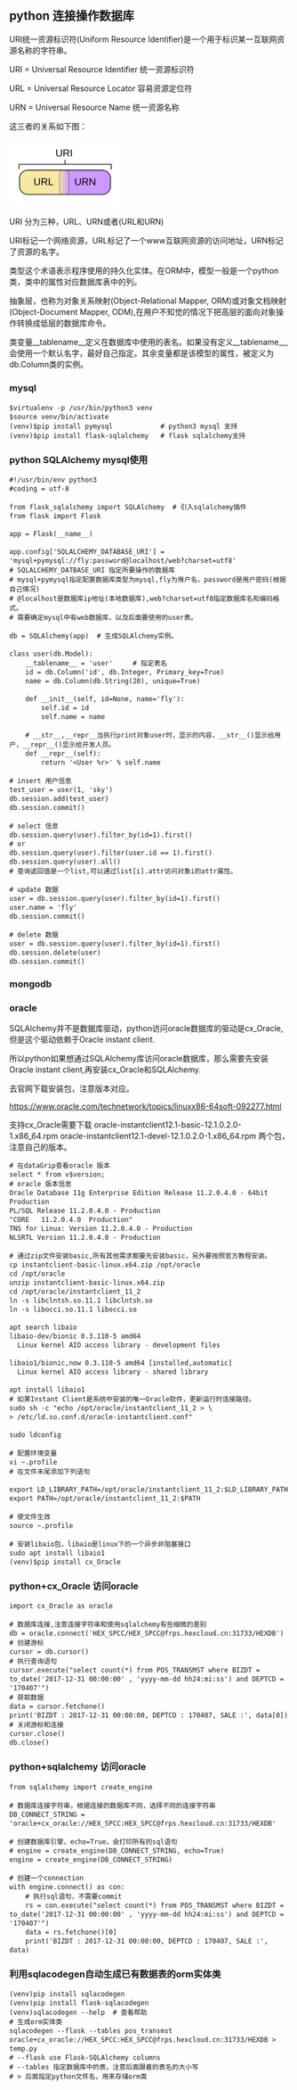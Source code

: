 ## python 连接操作数据库

URI统一资源标识符(Uniform Resource Identifier)是一个用于标识某一互联网资源名称的字符串。

URI = Universal Resource Identifier 统一资源标识符

URL = Universal Resource Locator 容易资源定位符

URN = Universal Resource Name 统一资源名称

这三者的关系如下图：

<img src="../imgs/uri.png" width = "200" />

URI 分为三种，URL、URN或者(URL和URN)

URI标记一个网络资源，URL标记了一个www互联网资源的访问地址，URN标记了资源的名字。

类型这个术语表示程序使用的持久化实体。在ORM中，模型一般是一个python类，类中的属性对应数据库表中的列。

抽象层，也称为对象关系映射(Object-Relational Mapper, ORM)或对象文档映射(Object-Document Mapper, ODM),在用户不知觉的情况下把高层的面向对象操作转换成低层的数据库命令。

类变量__tablename__定义在数据库中使用的表名。如果没有定义__tablename__,会使用一个默认名字，最好自己指定。其余变量都是该模型的属性，被定义为db.Column类的实例。

### mysql

```
$virtualenv -p /usr/bin/python3 venv
$source venv/bin/activate
(venv)$pip install pymysql            # python3 mysql 支持
(venv)$pip install flask-sqlalchemy   # flask sqlalchemy支持
```

### python SQLAlchemy mysql使用

```
#!/usr/bin/env python3
#coding = utf-8

from flask_sqlalchemy import SQLAlchemy  # 引入sqlalchemy插件
from flask import Flask

app = Flask(__name__)

app.config['SQLALCHEMY_DATABASE_URI'] = 'mysql+pymysql://fly:password@localhost/web?charset=utf8'
# SQLALCHEMY_DATBASE_URI 指定所要操作的数据库
# mysql+pymysql指定配置数据库类型为mysql,fly为用户名，password是用户密码(根据自己情况)
# @localhost是数据库ip地址(本地数据库),web?charset=utf8指定数据库名和编码格式。
# 需要确定mysql中有web数据库，以及后面要使用的user表。

db = SQLAlchemy(app)  # 生成SQLAlchemy实例。

class user(db.Model):
    __tablename__ = 'user'     # 指定表名
    id = db.Column('id', db.Integer, Primary_key=True)
    name = db.Column(db.String(20), unique=True)

    def __init__(self, id=None, name='fly'):
        self.id = id
        self.name = name

    # __str__,__repr__当执行print对象user时，显示的内容，__str__()显示给用户，__repr__()显示给开发人员。
    def __repr__(self):
        return '<User %r>' % self.name

# insert 用户信息
test_user = user(1, 'sky')
db.session.add(test_user)
db.session.commit()

# select 信息
db.session.query(user).filter_by(id=1).first()
# or
db.session.query(user).filter(user.id == 1).first()
db.session.query(user).all()
# 查询返回值是一个list,可以通过list[i].attr访问对象i的attr属性。

# update 数据
user = db.session.query(user).filter_by(id=1).first()
user.name = 'fly'
db.session.commit()

# delete 数据
user = db.session.query(user).filter_by(id=1).first()
db.session.delete(user)
db.session.commit()
```

### mongodb

### oracle

SQLAlchemy并不是数据库驱动，python访问oracle数据库的驱动是cx_Oracle,但是这个驱动依赖于Oracle instant client.

所以python如果想通过SQLAlchemy库访问oracle数据库，那么需要先安装Oracle instant client,再安装cx_Oracle和SQLAlchemy.

去官网下载安装包，注意版本对应。

https://www.oracle.com/technetwork/topics/linuxx86-64soft-092277.html

支持cx_Oracle需要下载
oracle-instantclient12.1-basic-12.1.0.2.0-1.x86_64.rpm 
oracle-instantclient12.1-devel-12.1.0.2.0-1.x86_64.rpm
两个包，注意自己的版本。

```
# 在dataGrip查看oracle 版本
select * from v$version;
# oracle 版本信息
Oracle Database 11g Enterprise Edition Release 11.2.0.4.0 - 64bit Production
PL/SQL Release 11.2.0.4.0 - Production
"CORE	11.2.0.4.0	Production"
TNS for Linux: Version 11.2.0.4.0 - Production
NLSRTL Version 11.2.0.4.0 - Production

# 通过zip文件安装basic,所有其他需求都要先安装basic，另外要按照官方教程安装。
cp instantclient-basic-linux.x64.zip /opt/oracle
cd /opt/oracle
unzip instantclient-basic-linux.x64.zip
cd /opt/oracle/instantclient_11_2
ln -s libclntsh.so.11.1 libclntsh.so
ln -s libocci.so.11.1 libocci.so

apt search libaio
libaio-dev/bionic 0.3.110-5 amd64
  Linux kernel AIO access library - development files

libaio1/bionic,now 0.3.110-5 amd64 [installed,automatic]
  Linux kernel AIO access library - shared library

apt install libaio1
# 如果Instant Client是系统中安装的唯一Oracle软件，更新运行时连接路径。
sudo sh -c "echo /opt/oracle/instantclient_11_2 > \
> /etc/ld.so.conf.d/oracle-instantclient.conf"

sudo ldconfig

# 配置环境变量
vi ~.profile
# 在文件末尾添加下列语句

export LD_LIBRARY_PATH=/opt/oracle/instantclient_11_2:$LD_LIBRARY_PATH
export PATH=/opt/oracle/instantclient_11_2:$PATH

# 使文件生效
source ~.profile

# 安装libaio包，libaio是linux下的一个异步非阻塞接口
sudo apt install libaio1
(venv)$pip install cx_Oracle
```

### python+cx_Oracle 访问oracle

```
import cx_Oracle as oracle

# 数据库连接,注意连接字符串和使用sqlalchemy有些细微的差别
db = oracle.connect('HEX_SPCC/HEX_SPCC@frps.hexcloud.cn:31733/HEXDB')
# 创建游标
cursor = db.cursor()
# 执行查询语句
cursor.execute("select count(*) from POS_TRANSMST where BIZDT = to_date('2017-12-31 00:00:00' , 'yyyy-mm-dd hh24:mi:ss') and DEPTCD = '170407'")
# 获取数据
data = cursor.fetchone()
print('BIZDT : 2017-12-31 00:00:00, DEPTCD : 170407, SALE :', data[0])
# 关闭游标和连接
cursor.close()
db.close()
```

### python+sqlalchemy 访问oracle

```
from sqlalchemy import create_engine

# 数据库连接字符串，根据连接的数据库不同，选择不同的连接字符串
DB_CONNECT_STRING = 'oracle+cx_oracle://HEX_SPCC:HEX_SPCC@frps.hexcloud.cn:31733/HEXDB'

# 创建数据库引擎，echo=True，会打印所有的sql语句
# engine = create_engine(DB_CONNECT_STRING, echo=True)
engine = create_engine(DB_CONNECT_STRING)

# 创建一个connection
with engine.connect() as con:
    # 执行sql语句，不需要commit
    rs = con.execute("select count(*) from POS_TRANSMST where BIZDT = to_date('2017-12-31 00:00:00' , 'yyyy-mm-dd hh24:mi:ss') and DEPTCD = '170407'")
    data = rs.fetchone()[0]
    print('BIZDT : 2017-12-31 00:00:00, DEPTCD : 170407, SALE :', data)
```

### 利用sqlacodegen自动生成已有数据表的orm实体类

```
(venv)pip install sqlacodegen
(venv)pip install flask-sqlacodegen
(venv)sqlacodegen --help  # 查看帮助
# 生成orm实体类
sqlacodegen --flask --tables pos_transmst oracle+cx_oracle://HEX_SPCC:HEX_SPCC@frps.hexcloud.cn:31733/HEXDB > temp.py
# --flask use Flask-SQLAlchemy columns
# --tables 指定数据库中的表，注意后面跟着的表名的大小写
# > 后面指定python文件名，用来存储orm类
```